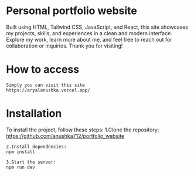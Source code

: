 # Personal portfolio website
   Built using HTML, Tailwind CSS, JavaScript, and React, this site showcases my projects, skills, and experiences in a clean and modern interface. Explore my work, learn more about me, and feel free to reach out for collaboration or inquiries. Thank you for visiting! 

# How to access
    Simply you can visit this site
    https://aryalanushka.vercel.app/

# Installation
   To install the project, follow these steps:
    1.Clone the repository:
     https://github.com/anushka712/portfolio_website

    2.Install dependencies:
    npm install

    3.Start the server:
    npm run dev



